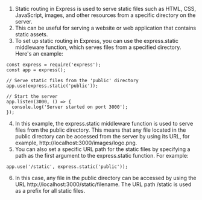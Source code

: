1. Static routing in Express is used to serve static files such as HTML, CSS, JavaScript, images, and other resources from a specific directory on the server.
2. This can be useful for serving a website or web application that contains static assets.
3. To set up static routing in Express, you can use the express.static middleware function, which serves files from a specified directory. Here's an example:
```
const express = require('express');
const app = express();

// Serve static files from the 'public' directory
app.use(express.static('public'));

// Start the server
app.listen(3000, () => {
  console.log('Server started on port 3000');
});
```
4. In this example, the express.static middleware function is used to serve files from the public directory. This means that any file located in the public directory can be accessed from the server by using its URL, for example, http://localhost:3000/images/logo.png.
5. You can also set a specific URL path for the static files by specifying a path as the first argument to the express.static function. For example:
```
app.use('/static', express.static('public'));
```
6. In this case, any file in the public directory can be accessed by using the URL http://localhost:3000/static/filename. The URL path /static is used as a prefix for all static files.
